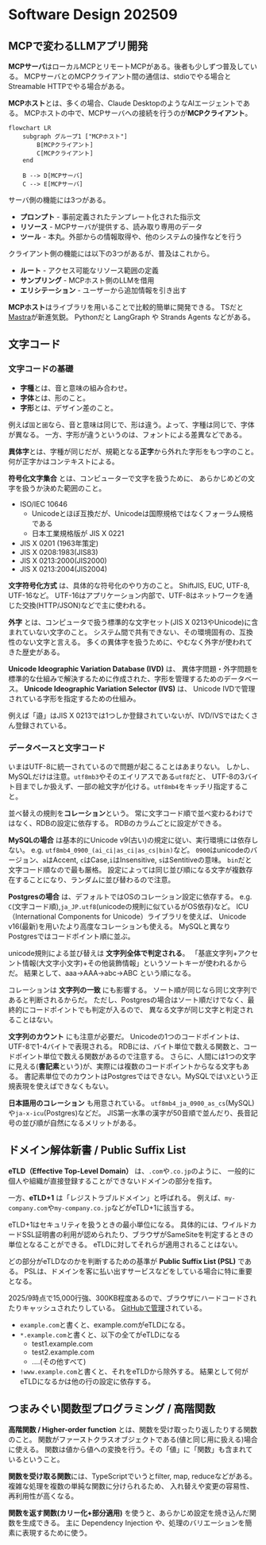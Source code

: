# Software Design 202509

## MCPで変わるLLMアプリ開発

**MCPサーバ**はローカルMCPとリモートMCPがある。後者も少しずつ普及している。
MCPサーバとのMCPクライアント間の通信は、stdioでやる場合とStreamable HTTPでやる場合がある。

**MCPホスト**とは、多くの場合、Claude DesktopのようなAIエージェントである。
MCPホストの中で、MCPサーバへの接続を行うのが**MCPクライアント**。

```mermaid
flowchart LR
    subgraph グループ1 ["MCPホスト"]
        B[MCPクライアント]
        C[MCPクライアント]
    end

    B --> D[MCPサーバ]
    C --> E[MCPサーバ]
```

サーバ側の機能には3つがある。

- **プロンプト** - 事前定義されたテンプレート化された指示文
- **リソース** - MCPサーバが提供する、読み取り専用のデータ
- **ツール** - 本丸。外部からの情報取得や、他のシステムの操作などを行う

クライアント側の機能には以下の3つがあるが、普及はこれから。

- **ルート** - アクセス可能なリソース範囲の定義
- **サンプリング** - MCPホスト側のLLMを借用
- **エリシテーション** - ユーザーから追加情報を引き出す

**MCPホスト**はライブラリを用いることで比較的簡単に開発できる。
TSだと[Mastra](https://github.com/mastra-ai/mastra)が新進気鋭。
Pythonだと LangGraph や Strands Agents などがある。

## 文字コード

### 文字コードの基礎

- **字種**とは、音と意味の組み合わせ。
- **字体**とは、形のこと。
- **字形**とは、デザイン差のこと。

例えば`国`と`國`なら、音と意味は同じで、形は違う。よって、字種は同じで、字体が異なる。
一方、字形が違うというのは、フォントによる差異などである。

**異体字**とは、字種が同じだが、規範となる**正字**から外れた字形をもつ字のこと。
何が正字かはコンテキストによる。

**符号化文字集合** とは、コンピューターで文字を扱うために、
あらかじめどの文字を扱うか決めた範囲のこと。

- ISO/IEC 10646
  - Unicodeとほぼ互換だが、Unicodeは国際規格ではなくフォーラム規格である
  - 日本工業規格版が JIS X 0221
- JIS X 0201 (1963年策定)
- JIS X 0208:1983(JIS83)
- JIS X 0213:2000(JIS2000)
- JIS X 0213:2004(JIS2004)

**文字符号化方式** は、具体的な符号化のやり方のこと。
ShiftJIS, EUC, UTF-8, UTF-16など。
UTF-16はアプリケーション内部で、UTF-8はネットワークを通じた交換(HTTP/JSON)などで主に使われる。

**外字** とは、コンピュータで扱う標準的な文字セット(JIS X 0213やUnicode)に含まれていない文字のこと。
システム間で共有できない、その環境固有の、互換性のない文字と言える。
多くの異体字を扱うために、やむなく外字が使われてきた歴史がある。

**Unicode Ideographic Variation Database (IVD)** は、
異体字問題・外字問題を標準的な仕組みで解決するために作成された、字形を管理するためのデータベース。
**Unicode Ideographic Variation Selector (IVS)** は、
Unicode IVDで管理されている字形を指定するための仕組み。

例えば「邉」はJIS X 0213では1つしか登録されていないが、IVD/IVSではたくさん登録されている。

### データベースと文字コード

いまはUTF-8に統一されているので問題が起こることはあまりない。
しかし、MySQLだけは注意。`utf8mb3`やそのエイリアスである`utf8`だと、
UTF-8の3バイト目までしか扱えず、一部の絵文字が化ける。`utf8mb4`をキッチリ指定すること。

並べ替えの規則を**コレーション**という。
常に文字コード順で並べ変わるわけではなく、RDBの設定に依存する。
RDBのカラムごとに設定ができる。

**MySQLの場合** は基本的にUnicode v9(古い)の規定に従い、実行環境には依存しない。
e.g. `utf8mb4_0900_(ai_ci|as_ci|as_cs|bin)`など。
`0900`はunicodeのバージョン、`a`はAccent, `c`はCase,`i`はInsensitive, `s`はSentitiveの意味。
`bin`だと文字コード順なので最も厳格。
設定によっては同じ並び順になる文字が複数存在することになり、ランダムに並び替わるので注意。

**Postgresの場合** は、デフォルトではOSのコレーション設定に依存する。
e.g. `C`(文字コード順),`ja_JP.utf8`(unicodeの規則に似ているがOS依存)など。
ICU（International Components for Unicode）ライブラリを使えば、
Unicode v16(最新)を用いたより高度なコレーションも使える。
MySQLと異なりPostgresではコードポイント順に並ぶ。

unicode規則による並び替えは **文字列全体で判定される**。
「基底文字列+アクセント情報(大文字小文字)+その他装飾情報」というソートキーが使われるからだ。
結果として、aaa->AAA->abc->ABC という順になる。

コレーションは **文字列の一致** にも影響する。
ソート順が同じなら同じ文字列であると判断されるからだ。
ただし、Postgresの場合はソート順だけでなく、最終的にコードポイントでも判定が入るので、
異なる文字が同じ文字と判定されることはない。

**文字列のカウント** にも注意が必要だ。
Unicodeの1つのコードポイントは、UTF-8で1-4バイトで表現される。
RDBには、バイト単位で数える関数と、コードポイント単位で数える関数があるので注意する。
さらに、人間には1つの文字に見える(**書記素**という)が、実際には複数のコードポイントからなる文字もある。
書記素単位でのカウントはPostgresではできない。MySQLでは`\X`という正規表現を使えばできなくもない。

**日本語用のコレーション** も用意されている。
`utf8mb4_ja_0900_as_cs`(MySQL)や`ja-x-icu`(Postgres)などだ。
JIS第一水準の漢字が50音順で並んだり、長音記号の並び順が自然になるメリットがある。

## ドメイン解体新書 / Public Suffix List

**eTLD（Effective Top-Level Domain）** は、`.com`や`.co.jp`のように、
一般的に個人や組織が直接登録することができないドメインの部分を指す。

一方、**eTLD+1** は「レジストラブルドメイン」と呼ばれる。
例えば、`my-company.com`や`my-company.co.jp`などがeTLD+1に該当する。

eTLD+1はセキュリティを扱うときの最小単位になる。
具体的には、ワイルドカードSSL証明書の利用が認められたり、ブラウザがSameSiteを判定するときの単位となることができる。
eTLDに対してそれらが適用されることはない。

どの部分がeTLDなのかを判断するための基準が **Public Suffix List (PSL)** である。
PSLは、ドメインを客に払い出すサービスなどをしている場合に特に重要となる。

2025/9時点で15,000行強、300KB程度あるので、ブラウザにハードコードされたりキャッシュされたりしている。
[GitHubで管理](https://github.com/publicsuffix/list)されている。

- `example.com`と書くと、example.comがeTLDになる。
- `*.example.com`と書くと、以下の全てがeTLDになる
  - test1.example.com
  - test2.example.com
  - ....(その他すべて)
- `!www.example.com`と書くと、それをeTLDから除外する。
  結果として何がeTLDになるかは他の行の設定に依存する。

## つまみぐい関数型プログラミング / 高階関数

**高階関数 / Higher-order function** とは、関数を受け取ったり返したりする関数のこと。
関数がファーストクラスオブジェクトである(値と同じ用に扱える)場合に使える。
関数は値から値への変換を行う。その「値」に「関数」も含まれているということ。

**関数を受け取る関数**には、TypeScriptでいうとfilter, map, reduceなどがある。
複雑な処理を複数の単純な関数に分けられるため、
入れ替えや変更の容易性、再利用性が高くなる。

**関数を返す関数(カリー化+部分適用)** を使うと、あらかじめ設定を焼き込んだ関数を生成できる。
主に Dependency Injection や、処理のバリエーションを簡素に表現するために使う。
